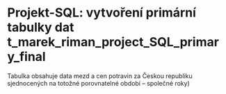 # Projekt-SQL: vytvoření primární tabulky dat t_marek_riman_project_SQL_primary_final
Tabulka obsahuje data mezd a cen potravin za Českou republiku sjednocených na totožné porovnatelné období – společné roky)
